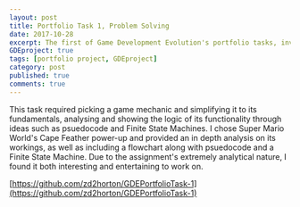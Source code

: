 ```yaml
---
layout: post
title: Portfolio Task 1, Problem Solving
date: 2017-10-28
excerpt: The first of Game Development Evolution's portfolio tasks, involving the analysis and breakdown of a mechanic implemented into an existing game.
GDEproject: true
tags: [portfolio project, GDEproject]
category: post
published: true
comments: true
---
```

This task required picking a game mechanic and simplifying it to its fundamentals, analysing and showing the logic of its functionality through ideas such as psuedocode and Finite State Machines. I chose 
Super Mario World's Cape Feather power-up and provided an in depth analysis on its workings, as well as including a flowchart 
along with psuedocode and a Finite State Machine. Due to the assignment's extremely analytical nature, I found it both interesting and entertaining to work on.

[https://github.com/zd2horton/GDEPortfolioTask-1](https://github.com/zd2horton/GDEPortfolioTask-1)